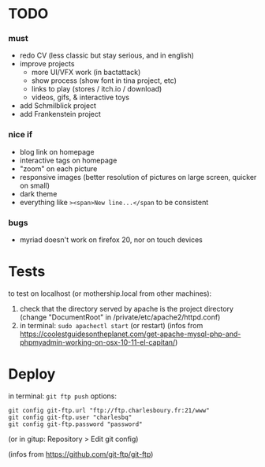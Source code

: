 
# TODO

### must
* redo CV (less classic but stay serious, and in english)
* improve projects
    * more UI/VFX work (in bactattack)
    * show process (show font in tina project, etc)
    * links to play (stores / itch.io / download)
    * videos, gifs, & interactive toys
* add Schmilblick project
* add Frankenstein project

### nice if
* blog link on homepage
* interactive tags on homepage
* "zoom" on each picture
* responsive images (better resolution of pictures on large screen, quicker on small)
* dark theme
* everything like `><span>New line...</span` to be consistent

### bugs
* myriad doesn't work on firefox 20, nor on touch devices

# Tests
to test on localhost (or mothership.local from other machines):

1. check that the directory served by apache is the project directory (change "DocumentRoot" in /private/etc/apache2/httpd.conf)
2. in terminal: `sudo apachectl start` (or restart)
    (infos from https://coolestguidesontheplanet.com/get-apache-mysql-php-and-phpmyadmin-working-on-osx-10-11-el-capitan/)

# Deploy
in terminal: `git ftp push`
options:

    git config git-ftp.url "ftp://ftp.charlesboury.fr:21/www"
    git config git-ftp.user "charlesbq"
    git config git-ftp.password "password"
    
(or in gitup: Repository > Edit git config)

(infos from https://github.com/git-ftp/git-ftp)